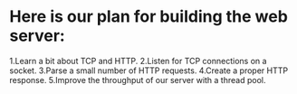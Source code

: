 # Here is our plan for building the web server:

1.Learn a bit about TCP and HTTP.
2.Listen for TCP connections on a socket.
3.Parse a small number of HTTP requests.
4.Create a proper HTTP response.
5.Improve the throughput of our server with a thread pool.
